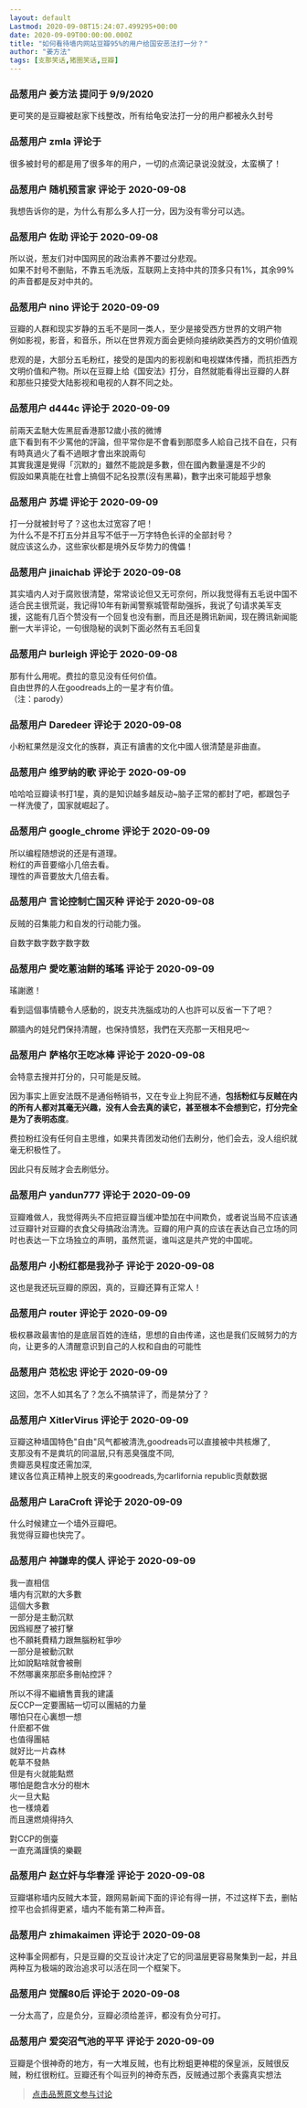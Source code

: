 ```yaml
---
layout: default
Lastmod: 2020-09-08T15:24:07.499295+00:00
date: 2020-09-09T00:00:00.000Z
title: "如何看待墙内网站豆瓣95%的用户给国安恶法打一分？"
author: "姜方法"
tags: [支那笑话,猪圈笑话,豆瓣]
---
```



### 品葱用户 **姜方法** 提问于 9/9/2020
    
更可笑的是豆瓣被赵家下线整改，所有给龟安法打一分的用户都被永久封号
    
                

### 品葱用户 **zmla** 评论于 
        
很多被封号的都是用了很多年的用户，一切的点滴记录说没就没，太蛮横了！
        
                

### 品葱用户 **随机预言家** 评论于 2020-09-08
        
我想告诉你的是，为什么有那么多人打一分，因为没有零分可以选。
        
                

### 品葱用户 **佐助** 评论于 2020-09-08
        
所以说，葱友们对中国网民的政治素养不要过分悲观。  
如果不封号不删贴，不靠五毛洗版，互联网上支持中共的顶多只有1%，其余99%的声音都是反对中共的。
        
                

### 品葱用户 **nino** 评论于 2020-09-09
        
豆瓣的人群和现实岁静的五毛不是同一类人，至少是接受西方世界的文明产物  
例如影视，影音，和音乐，所以在世界观方面会更倾向接纳欧美西方的文明价值观  
  
悲观的是，大部分五毛粉红，接受的是国内的影视剧和电视媒体传播，而抗拒西方  
文明价值和产物。所以在豆瓣上给《国安法》打分，自然就能看得出豆瓣的人群  
和那些只接受大陆影视和电视的人群不同之处。
        
                

### 品葱用户 **d444c** 评论于 2020-09-09
        
前兩天孟馳大佐黑屁香港那12歲小孩的微博  
底下看到有不少罵他的評論，但平常你是不會看到那麼多人給自己找不自在，只有有時真過火了看不過眼才會出來說兩句  
其實我還是覺得「沉默的」雖然不能說是多數，但在國內數量還是不少的  
假設如果真能在社會上搞個不記名投票(沒有黑幕)，數字出來可能超乎想象
        
                

### 品葱用户 **苏堤** 评论于 2020-09-09
        
打一分就被封号了？这也太过宽容了吧！  
为什么不是不打五分并且写不低于一万字特色长评的全部封号？  
就应该这么办，这些家伙都是境外反华势力的傀儡！
        
                

### 品葱用户 **jinaichab** 评论于 2020-09-08
        
其实墙内人对于腐败很清楚，常常谈论但又无可奈何，所以我觉得有五毛说中国不适合民主很荒诞，我记得10年有新闻警察城管帮助强拆，我说了句请求美军支援，这能有几百个赞没有一个回复也没有删，而且还是腾讯新闻，现在腾讯新闻能删一大半评论，一句很隐秘的讽刺下面必然有五毛回复
        
                

### 品葱用户 **burleigh** 评论于 2020-09-08
        
那有什么用呢。费拉的意见没有任何价值。  
自由世界的人在goodreads上的一星才有价值。  
（注：parody）
        
                

### 品葱用户 **Daredeer** 评论于 2020-09-08
        
小粉紅果然是沒文化的族群，真正有讀書的文化中國人很清楚是非曲直。
        
                

### 品葱用户 **维罗纳的歌** 评论于 2020-09-09
        
哈哈哈豆瓣读书打1星，真的是知识越多越反动~脑子正常的都封了吧，都跟包子一样洗傻了，国家就崛起了。
        
                

### 品葱用户 **google_chrome** 评论于 2020-09-09
        
所以编程随想说的还是有道理。  
粉红的声音要缩小几倍去看。  
理性的声音要放大几倍去看。
        
                

### 品葱用户 **言论控制亡国灭种** 评论于 2020-09-08
        
反贼的召集能力和自发的行动能力强。   
  
  
自数字数字数字数字数
        
                

### 品葱用户 **愛吃蔥油餅的瑤瑤** 评论于 2020-09-09
        
瑤謝邀！  
  
看到這個事情聽令人感動的，説支共洗腦成功的人也許可以反省一下了吧？  
  
願牆內的娃兒們保持清醒，也保持憤怒，我們在天亮那一天相見吧～
        
                

### 品葱用户 **萨格尔王吃冰棒** 评论于 2020-09-08
        
会特意去搜并打分的，只可能是反贼。  
  
因为事实上匪安法既不是通俗畅销书，又在专业上狗屁不通，**包括粉红与反贼在内的所有人都对其毫无兴趣，没有人会去真的读它，甚至根本不会想到它，打分完全是为了表明态度**。  
  
费拉粉红没有任何自主思维，如果共青团发动他们去刷分，他们会去，没人组织就毫无积极性了。  
  
因此只有反贼才会去刷低分。
        
                

### 品葱用户 **yandun777** 评论于 2020-09-09
        
豆瓣难做人，我觉得两头不应把豆瓣当缓冲垫加在中间欺负，或者说当局不应该通过豆瓣针对豆瓣的衣食父母搞政治清洗。豆瓣的用户真的应该在表达自己立场的同时也表达一下立场独立的声明，虽然荒诞，谁叫这是共产党的中国呢。
        
                

### 品葱用户 **小粉红都是我孙子** 评论于 2020-09-08
        
这也是我还玩豆瓣的原因，真的，豆瓣还算有正常人！
        
                

### 品葱用户 **router** 评论于 2020-09-09
        
极权暴政最害怕的是底层百姓的连结，思想的自由传递，这也是我们反贼努力的方向，让更多的人清醒意识到自己的人权和自由的可能性
        
                

### 品葱用户 **范松忠** 评论于 2020-09-09
        
这回，怎不人如其名了？怎么不搞禁评了，而是禁分了？
        
                

### 品葱用户 **XitlerVirus** 评论于 2020-09-09
        
豆瓣这种墙国特色"自由"风气都被清洗,goodreads可以直接被中共核爆了,  
支那没有不是粪坑的同温层,只有恶臭强度不同,  
贵瓣恶臭程度还需加深,  
建议各位真正精神上脱支的来goodreads,为carlifornia republic贡献数据
        
                

### 品葱用户 **LaraCroft** 评论于 2020-09-09
        
什么时候建立一个墙外豆瓣吧。  
我觉得豆瓣也快完了。
        
                

### 品葱用户 **神謙卑的僕人** 评论于 2020-09-09
        
我一直相信  
墻内有沉默的大多數  
這個大多數  
一部分是主動沉默  
因爲經歷了被打擊  
也不願耗費精力跟無腦粉紅爭吵  
一部分是被動沉默  
比如說點啥就會被刪  
不然哪裏來那麽多刪帖控評？  
  
所以不得不繼續售賣我的建議  
反CCP一定要團結一切可以團結的力量  
哪怕只在心裏想一想  
什麽都不做  
也值得團結  
就好比一片森林  
乾草不發熱  
但是有火就能點燃  
哪怕是飽含水分的樹木  
火一旦大點  
也一樣燒着  
而且還燃燒得持久  
  
對CCP的倒臺  
一直充滿謹慎的樂觀
        
                

### 品葱用户 **赵立奸与华春淫** 评论于 2020-09-08
        
豆瓣堪称墙内反贼大本营，跟网易新闻下面的评论有得一拼，不过这样下去，删帖控平也会抓得更紧，墙内不能有第二种声音。
        
                

### 品葱用户 **zhimakaimen** 评论于 2020-09-08
        
这种事全网都有，只是豆瓣的交互设计决定了它的同温层更容易聚集到一起，并且两种互为极端的政治追求可以活在同一个框架下。
        
                

### 品葱用户 **觉醒80后** 评论于 2020-09-08
        
一分太高了，应是负分，豆瓣必须给差评，都没有负分可打。
        
                

### 品葱用户 **爱突沼气池的平平** 评论于 2020-09-09
        
豆瓣是个很神奇的地方，有一大堆反贼，也有比粉蛆更神棍的保皇派，反贼很反贼，粉红很粉红。豆瓣还有个叫豆列的神奇东西，反贼通过那个表露真实想法
        
                





> [点击品葱原文参与讨论](https://pincong.rocks/question/30738)

